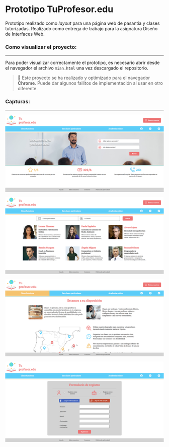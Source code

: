# Prototipo TuProfesor.edu

Prototipo realizado como _layout_ para una página web de pasantía y clases tutorizadas. Realizado como entrega de trabajo para la asignatura Diseño de Interfaces Web.

### Como visualizar el proyecto:

---

Para poder visualizar correctamente el prototipo, es necesario abrir desde el navegador el archivo `mian.html` una vez descargado el repositorio.

> :eyes: Este proyecto se ha realizado y optimizado para el navegador **Chrome**. Puede dar algunos fallitos de implementación al usar en otro diferente.

### Capturas:

---

![Captura1](.\screenshots\Captura.PNG?raw=true)

![Captura2](.\screenshots\Captura2.PNG?raw=true)

![Captura3](.\screenshots\Captura3.PNG?raw=true)

![Captura4](.\screenshots\Captura4.PNG?raw=true)
